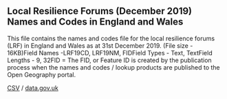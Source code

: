 ## Local Resilience Forums (December 2019) Names and Codes in England and Wales

This file contains the names and codes file for the local resilience forums (LRF) in England and Wales as at 31st December 2019. (File size - 16KB)Field Names -LRF19CD, LRF19NM, FIDField Types - Text, TextField Lengths - 9, 32FID = The FID,
or Feature ID is created by the publication process when the names and codes /
lookup products are published to the Open Geography portal.

[CSV](../csv/256.csv) / [data.gov.uk](https://data.gov.uk/dataset/8915be5a-f2c0-4e02-9cab-d1ed1e27ee71/local-resilience-forums-december-2019-names-and-codes-in-england-and-wales)

